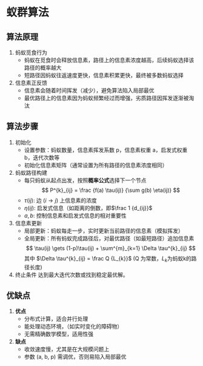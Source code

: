 # 蚁群算法

## 算法原理

1. 蚂蚁觅食行为
    + 蚂蚁在觅食时会释放信息素，路径上的信息素浓度越高，后续蚂蚁选择该路径的概率越大
    + 短路径因蚂蚁往返速度更快，信息素积累更快，最终被多数蚂蚁选择
2. 信息素正反馈
    + 信息素会随着时间挥发（减少），避免算法陷入局部最优
    + 最优路径上的信息素因为蚂蚁频繁经过而增强，劣质路径因挥发逐渐被淘汰

## 算法步骤

1. 初始化
    + 设置参数：蚂蚁数量，信息素挥发系数 p，信息素权重 a，启发式权重 b，迭代次数等
    + 初始化信息素矩阵（通常设置为所有路径的信息素浓度相同）
2. 蚂蚁路径构建
    + 每只蚂蚁从起点出发，按照**概率公式**选择下一个节点
    $$
    P^{k}_{ij} = \frac {f(a) \tau(ij)} {\sum g(b) \eta(ij)}
    $$
    + $\tau(ij)$: 边 $(i \to j)$ 上信息素的浓度
    + $\eta(ij)$: 启发式信息（如距离的倒数，即$\frac 1 {d_{ij}}$
    + $a, b$: 控制信息素和启发式信息的相对重要性
3. 信息素更新
    + 局部更新：蚂蚁每走一步，实时更新当前路径的信息素（模拟挥发）
    + 全局更新：所有蚂蚁完成路径后，对最优路径（如最短路径）追加信息素
    $$
    \tau(ij) \gets (1-p)\tau(ij) + \sum^{m}_{k=1} \Delta \tau^{k}_{ij}
    $$
    其中 $\Delta \tau^{k}_{ij} = \frac Q {L_{k}}$ (Q 为常数，$L_k$为蚂蚁k的路径长度)
4. 终止条件
    达到最大迭代次数或找到稳定最优解。

## 优缺点

1. **优点**
    + 分布式计算，适合并行处理
    + 能处理动态环境，（如实时变化的障碍物）
    + 无需精确数学模型，适用性强
2. **缺点**
    + 收敛速度慢，尤其是在大规模问题上
    + 参数 (a, b, p) 需调优，否则易陷入局部最优
